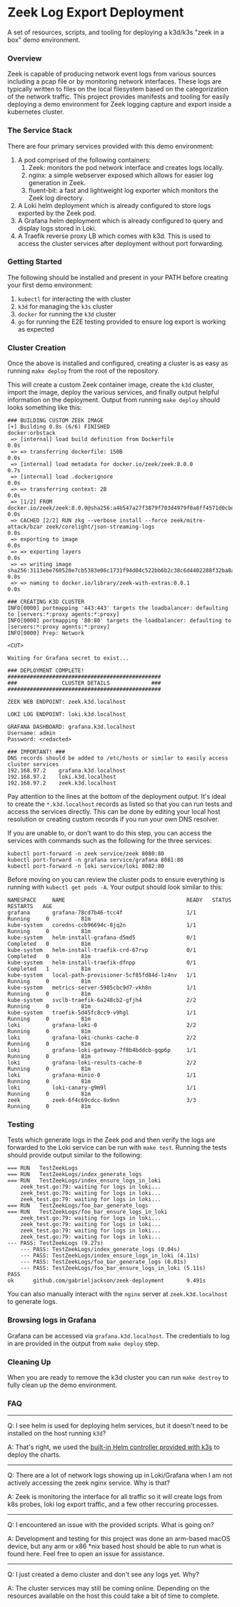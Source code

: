 # Zeek Log Export Deployment

A set of resources, scripts, and tooling for deploying a k3d/k3s "zeek in a box" demo environment.

### Overview

Zeek is capable of producing network event logs from various sources including a pcap file or by monitoring network interfaces. These logs are typically written to files on the local filesystem based on the categorization of the network traffic. This project provides manifests and tooling for easily deploying a demo environment for Zeek logging capture and export inside a kubernetes cluster.

### The Service Stack

There are four primary services provided with this demo environment:
1. A pod comprised of the following containers:
   1. Zeek: monitors the pod network interface and creates logs locally.
   2. nginx: a simple webserver exposed which allows for easier log generation in Zeek.
   3. fluent-bit: a fast and lightweight log exporter which monitors the Zeek log directory.
2. A Loki helm deployment which is already configured to store logs exported by the Zeek pod.
3. A Grafana helm deployment which is already configured to query and display logs stored in Loki.
4. A Traefik reverse proxy LB which comes with k3d. This is used to access the cluster services after deployment without port forwarding.

### Getting Started

The following should be installed and present in your PATH before creating your first demo environment:

1. `kubectl` for interacting the with cluster
2. `k3d` for managing the `k3s` cluster
3. `docker` for running the `k3d` cluster
4. `go` for running the E2E testing provided to ensure log export is working as expected

### Cluster Creation

Once the above is installed and configured, creating a cluster is as easy as running `make deploy` from the root of the repository.

This will create a custom Zeek container image, create the `k3d` cluster, import the image, deploy the various services, and finally output helpful information on the deployment. Output from running `make deploy` should looks something like this:

```
### BUILDING CUSTOM ZEEK IMAGE
[+] Building 0.8s (6/6) FINISHED                                                                                                                             docker:orbstack
 => [internal] load build definition from Dockerfile                                                                                                                    0.0s
 => => transferring dockerfile: 150B                                                                                                                                    0.0s
 => [internal] load metadata for docker.io/zeek/zeek:8.0.0                                                                                                              0.7s
 => [internal] load .dockerignore                                                                                                                                       0.0s
 => => transferring context: 2B                                                                                                                                         0.0s
 => [1/2] FROM docker.io/zeek/zeek:8.0.0@sha256:a4b547a27f3879f703d4979f0a8ff4571d0cbd061a32150eea0a760d3ea4b488                                                        0.0s
 => CACHED [2/2] RUN zkg --verbose install --force zeek/mitre-attack/bzar zeek/corelight/json-streaming-logs                                                            0.0s
 => exporting to image                                                                                                                                                  0.0s
 => => exporting layers                                                                                                                                                 0.0s
 => => writing image sha256:3113ebe760520e7cb5383e06c1731f94d04c522bb6b2c38c6d4402288f32ba8a                                                                            0.0s
 => => naming to docker.io/library/zeek-with-extras:0.0.1                                                                                                               0.0s

### CREATING K3D CLUSTER
INFO[0000] portmapping '443:443' targets the loadbalancer: defaulting to [servers:*:proxy agents:*:proxy]
INFO[0000] portmapping '80:80' targets the loadbalancer: defaulting to [servers:*:proxy agents:*:proxy]
INFO[0000] Prep: Network

<CUT>

Waiting for Grafana secret to exist...

### DEPLOYMENT COMPLETE!
################################################
###              CLUSTER DETAILS             ###
################################################

ZEEK WEB ENDPOINT: zeek.k3d.localhost

LOKI LOG ENDPOINT: loki.k3d.localhost

GRAFANA DASHBOARD: grafana.k3d.localhost
Username: admin
Password: <redacted>

### IMPORTANT! ###
DNS records should be added to /etc/hosts or similar to easily access cluster services
192.168.97.2    grafana.k3d.localhost
192.168.97.2    loki.k3d.localhost
192.168.97.2    zeek.k3d.localhost
```

Pay attention to the lines at the bottom of the deployment output. It's ideal to create the `*.k3d.localhost` records as listed so that you can run tests and access the services directly. This can be done by editing your local host resolution or creating custom records if you run your own DNS resolver.

If you are unable to, or don't want to do this step, you can access the services with commands such as the following for the three services:

```
kubectl port-forward -n zeek service/zeek 8080:80
kubectl port-forward -n grafana service/grafana 8081:80
kubectl port-forward -n loki service/loki 8082:80
```

Before moving on you can review the cluster pods to ensure everything is running with `kubectl get pods -A`. Your output should look similar to this:

```
NAMESPACE     NAME                                      READY   STATUS      RESTARTS   AGE
grafana       grafana-78cd7b46-tcc4f                    1/1     Running     0          81m
kube-system   coredns-ccb96694c-8jq2n                   1/1     Running     0          81m
kube-system   helm-install-grafana-d5md5                0/1     Completed   0          81m
kube-system   helm-install-traefik-crd-67rvp            0/1     Completed   0          81m
kube-system   helm-install-traefik-dfnpp                0/1     Completed   1          81m
kube-system   local-path-provisioner-5cf85fd84d-lz4nv   1/1     Running     0          81m
kube-system   metrics-server-5985cbc9d7-vkh8n           1/1     Running     0          81m
kube-system   svclb-traefik-6a248cb2-gfjh4              2/2     Running     0          81m
kube-system   traefik-5d45fc8cc9-v9hgl                  1/1     Running     0          81m
loki          grafana-loki-0                            2/2     Running     0          81m
loki          grafana-loki-chunks-cache-0               2/2     Running     0          81m
loki          grafana-loki-gateway-7f8b4bddcb-gqp6p     1/1     Running     0          81m
loki          grafana-loki-results-cache-0              2/2     Running     0          81m
loki          grafana-minio-0                           1/1     Running     0          81m
loki          loki-canary-g9m9l                         1/1     Running     0          81m
zeek          zeek-6f4c69cdcc-8x9nn                     3/3     Running     0          81m
```

### Testing

Tests which generate logs in the Zeek pod and then verify the logs are forwarded to the Loki service can be run with `make test`. Running the tests should provide output similar to the following:

```
=== RUN   TestZeekLogs
=== RUN   TestZeekLogs/index_generate_logs
=== RUN   TestZeekLogs/index_ensure_logs_in_loki
    zeek_test.go:79: waiting for logs in loki...
    zeek_test.go:79: waiting for logs in loki...
    zeek_test.go:79: waiting for logs in loki...
=== RUN   TestZeekLogs/foo_bar_generate_logs
=== RUN   TestZeekLogs/foo_bar_ensure_logs_in_loki
    zeek_test.go:79: waiting for logs in loki...
    zeek_test.go:79: waiting for logs in loki...
    zeek_test.go:79: waiting for logs in loki...
    zeek_test.go:79: waiting for logs in loki...
--- PASS: TestZeekLogs (9.27s)
    --- PASS: TestZeekLogs/index_generate_logs (0.04s)
    --- PASS: TestZeekLogs/index_ensure_logs_in_loki (4.11s)
    --- PASS: TestZeekLogs/foo_bar_generate_logs (0.01s)
    --- PASS: TestZeekLogs/foo_bar_ensure_logs_in_loki (5.11s)
PASS
ok      github.com/gabrieljackson/zeek-deployment       9.491s
```

You can also manually interact with the `nginx` server at `zeek.k3d.localhost` to generate logs.

### Browsing logs in Grafana

Grafana can be accessed via `grafana.k3d.localhost`. The credentials to log in are provided in the output from `make deploy` step.

### Cleaning Up

When you are ready to remove the k3d cluster you can run `make destroy` to fully clean up the demo environment.

### FAQ

---

Q: I see helm is used for deploying helm services, but it doesn't need to be installed on the host running `k3d`?

A: That's right, we used the [built-in Helm controller provided with k3s](https://docs.k3s.io/helm) to deploy the charts.

---

Q: There are a lot of network logs showing up in Loki/Grafana when I am not actively accessing the zeek nginx service. Why is that?

A: Zeek is monitoring the interface for all traffic so it will create logs from k8s probes, loki log export traffic, and a few other reccuring processes.

---

Q: I encountered an issue with the provided scripts. What is going on?

A: Development and testing for this project was done an arm-based macOS device, but any arm or x86 *nix based host should be able to run what is found here. Feel free to open an issue for assistance.

---

Q: I just created a demo cluster and don't see any logs yet. Why?

A: The cluster services may still be coming online. Depending on the resources available on the host this could take a bit of time to complete.

